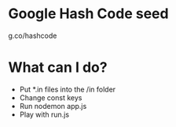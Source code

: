 # Google Hash Code seed

g.co/hashcode

# What can I do?

* Put *.in files into the /in folder
* Change const keys
* Run nodemon app.js
* Play with run.js
